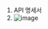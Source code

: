 1. API 명세서
2. ![image](https://github.com/user-attachments/assets/a5d86feb-cf94-4fe9-b8ad-834a1c79daab)
